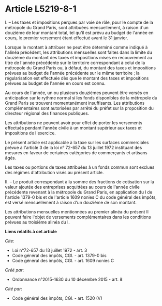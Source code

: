 # Article L5219-8-1

I. – Les taxes et impositions perçues par voie de rôle, pour le compte de la métropole du Grand Paris, sont attribuées
mensuellement, à raison d'un douzième de leur montant total, tel qu'il est prévu au budget de l'année en cours, le premier
versement étant effectué avant le 31 janvier.

Lorsque le montant à attribuer ne peut être déterminé comme indiqué à l'alinéa précédent, les attributions mensuelles sont
faites dans la limite du douzième du montant des taxes et impositions mises en recouvrement au titre de l'année précédente
sur le territoire correspondant à celui de la métropole du Grand Paris ou, à défaut, du montant des taxes et impositions
prévues au budget de l'année précédente sur le même territoire ; la régularisation est effectuée dès que le montant des taxes
et impositions prévues au budget de l'année en cours est connu.

Au cours de l'année, un ou plusieurs douzièmes peuvent être versés en anticipation sur le rythme normal si les fonds
disponibles de la métropole du Grand Paris se trouvent momentanément insuffisants. Les attributions complémentaires sont
autorisées par arrêté du préfet sur la proposition du directeur régional des finances publiques.

Les attributions ne peuvent avoir pour effet de porter les versements effectués pendant l'année civile à un montant supérieur
aux taxes et impositions de l'exercice.

Le présent article est applicable à la taxe sur les surfaces commerciales prévue à l'article 3 de la loi n° 72-657 du 13
juillet 1972 instituant des mesures en faveur de certaines catégories de commerçants et artisans âgés.

Les taxes ou portions de taxes attribuées à un fonds commun sont exclues des régimes d'attribution visés au présent article.

II. – Le produit correspondant à la somme des fractions de cotisation sur la valeur ajoutée des entreprises acquittées au
cours de l'année civile précédente revenant à la métropole du Grand Paris, en application du I de l'article 1379-0 bis et de
l'article 1609 nonies C du code général des impôts, est versé mensuellement à raison d'un douzième de son montant.

Les attributions mensuelles mentionnées au premier alinéa du présent II peuvent faire l'objet de versements complémentaires
dans les conditions prévues au troisième alinéa du I.

**Liens relatifs à cet article**

_Cite_:

  - Loi n°72-657 du 13 juillet 1972 - art. 3
  - Code général des impôts, CGI. - art. 1379-0 bis
  - Code général des impôts, CGI. - art. 1609 nonies C

_Créé par_:

  - Ordonnance n°2015-1630 du 10 décembre 2015 - art. 8

_Cité par_:

  - Code général des impôts, CGI. - art. 1520 (V)
